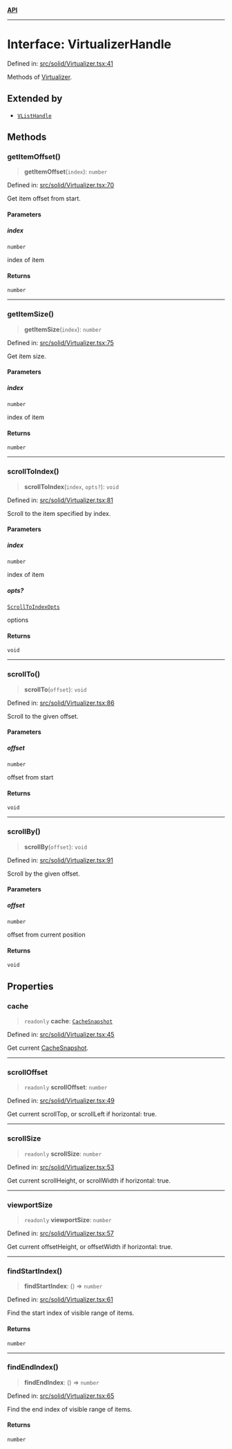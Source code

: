 [**API**](../../API.md)

***

# Interface: VirtualizerHandle

Defined in: [src/solid/Virtualizer.tsx:41](https://github.com/inokawa/virtua/blob/2f1902a6d3da191a1cd257294f2790aa0b06a4d9/src/solid/Virtualizer.tsx#L41)

Methods of [Virtualizer](../functions/Virtualizer.md).

## Extended by

- [`VListHandle`](VListHandle.md)

## Methods

### getItemOffset()

> **getItemOffset**(`index`): `number`

Defined in: [src/solid/Virtualizer.tsx:70](https://github.com/inokawa/virtua/blob/2f1902a6d3da191a1cd257294f2790aa0b06a4d9/src/solid/Virtualizer.tsx#L70)

Get item offset from start.

#### Parameters

##### index

`number`

index of item

#### Returns

`number`

***

### getItemSize()

> **getItemSize**(`index`): `number`

Defined in: [src/solid/Virtualizer.tsx:75](https://github.com/inokawa/virtua/blob/2f1902a6d3da191a1cd257294f2790aa0b06a4d9/src/solid/Virtualizer.tsx#L75)

Get item size.

#### Parameters

##### index

`number`

index of item

#### Returns

`number`

***

### scrollToIndex()

> **scrollToIndex**(`index`, `opts?`): `void`

Defined in: [src/solid/Virtualizer.tsx:81](https://github.com/inokawa/virtua/blob/2f1902a6d3da191a1cd257294f2790aa0b06a4d9/src/solid/Virtualizer.tsx#L81)

Scroll to the item specified by index.

#### Parameters

##### index

`number`

index of item

##### opts?

[`ScrollToIndexOpts`](../../react/interfaces/ScrollToIndexOpts.md)

options

#### Returns

`void`

***

### scrollTo()

> **scrollTo**(`offset`): `void`

Defined in: [src/solid/Virtualizer.tsx:86](https://github.com/inokawa/virtua/blob/2f1902a6d3da191a1cd257294f2790aa0b06a4d9/src/solid/Virtualizer.tsx#L86)

Scroll to the given offset.

#### Parameters

##### offset

`number`

offset from start

#### Returns

`void`

***

### scrollBy()

> **scrollBy**(`offset`): `void`

Defined in: [src/solid/Virtualizer.tsx:91](https://github.com/inokawa/virtua/blob/2f1902a6d3da191a1cd257294f2790aa0b06a4d9/src/solid/Virtualizer.tsx#L91)

Scroll by the given offset.

#### Parameters

##### offset

`number`

offset from current position

#### Returns

`void`

## Properties

### cache

> `readonly` **cache**: [`CacheSnapshot`](../../react/interfaces/CacheSnapshot.md)

Defined in: [src/solid/Virtualizer.tsx:45](https://github.com/inokawa/virtua/blob/2f1902a6d3da191a1cd257294f2790aa0b06a4d9/src/solid/Virtualizer.tsx#L45)

Get current [CacheSnapshot](../../react/interfaces/CacheSnapshot.md).

***

### scrollOffset

> `readonly` **scrollOffset**: `number`

Defined in: [src/solid/Virtualizer.tsx:49](https://github.com/inokawa/virtua/blob/2f1902a6d3da191a1cd257294f2790aa0b06a4d9/src/solid/Virtualizer.tsx#L49)

Get current scrollTop, or scrollLeft if horizontal: true.

***

### scrollSize

> `readonly` **scrollSize**: `number`

Defined in: [src/solid/Virtualizer.tsx:53](https://github.com/inokawa/virtua/blob/2f1902a6d3da191a1cd257294f2790aa0b06a4d9/src/solid/Virtualizer.tsx#L53)

Get current scrollHeight, or scrollWidth if horizontal: true.

***

### viewportSize

> `readonly` **viewportSize**: `number`

Defined in: [src/solid/Virtualizer.tsx:57](https://github.com/inokawa/virtua/blob/2f1902a6d3da191a1cd257294f2790aa0b06a4d9/src/solid/Virtualizer.tsx#L57)

Get current offsetHeight, or offsetWidth if horizontal: true.

***

### findStartIndex()

> **findStartIndex**: () => `number`

Defined in: [src/solid/Virtualizer.tsx:61](https://github.com/inokawa/virtua/blob/2f1902a6d3da191a1cd257294f2790aa0b06a4d9/src/solid/Virtualizer.tsx#L61)

Find the start index of visible range of items.

#### Returns

`number`

***

### findEndIndex()

> **findEndIndex**: () => `number`

Defined in: [src/solid/Virtualizer.tsx:65](https://github.com/inokawa/virtua/blob/2f1902a6d3da191a1cd257294f2790aa0b06a4d9/src/solid/Virtualizer.tsx#L65)

Find the end index of visible range of items.

#### Returns

`number`
